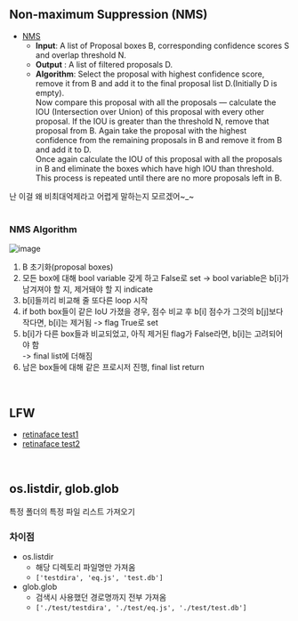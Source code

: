 ## Non-maximum Suppression (NMS)  
- [NMS](https://towardsdatascience.com/non-maximum-suppression-nms-93ce178e177c)  
  - **Input**: A list of Proposal boxes B, corresponding confidence scores S and overlap threshold N.  
  - **Output** : A list of filtered proposals D.  
  - **Algorithm**:
Select the proposal with highest confidence score, remove it from B and add it to the final proposal list D.(Initially D is empty).  
Now compare this proposal with all the proposals — calculate the IOU (Intersection over Union) of this proposal with every other proposal. If the IOU is greater than the threshold N, remove that proposal from B.
Again take the proposal with the highest confidence from the remaining proposals in B and remove it from B and add it to D.  
Once again calculate the IOU of this proposal with all the proposals in B and eliminate the boxes which have high IOU than threshold.  
This process is repeated until there are no more proposals left in B.  

난 이걸 왜 비최대억제라고 어렵게 말하는지 모르겠어~_~  
<br>

### NMS Algorithm
![image](https://user-images.githubusercontent.com/50016477/161475001-b69089ee-7b82-4fc2-8b3d-1da6ea31bdc0.png)  
1. B 초기화(proposal boxes)
2. 모든 box에 대해 bool variable 갖게 하고 False로 set
  -> bool variable은 b[i]가 남겨져야 할 지, 제거돼야 할 지 indicate
3. b[i]들끼리 비교해 줄 또다른 loop 시작
4. if both box들이 같은 IoU 가졌을 경우, 점수 비교 후 b[i] 점수가 그것의 b[j]보다 작다면, b[i]는 제거됨
  -> flag True로 set  
5. b[i]가 다른 box들과 비교되었고, 아직 제거된 flag가 False라면, b[i]는 고려되어야 함  
  -> final list에 더해짐  
6. 남은 box들에 대해 같은 프로시저 진행, final list return  
<br>

## LFW
- [retinaface test1](https://github.com/AlexandrWh/FaceID/blob/120cba62db56da696a1ef970fa8b0f4f1a81cd3e/retinaface/detector.py)  
- [retinaface test2](https://intrepidgeeks.com/tutorial/pytorch-retinaface-test)  

<br>

## os.listdir, glob.glob
특정 폴더의 특정 파일 리스트 가져오기  

### 차이점  
- os.listdir  
  - 해당 디렉토리 파일명만 가져옴  
  - ```['testdira', 'eq.js', 'test.db']```
- glob.glob  
  - 검색시 사용했던 경로명까지 전부 가져옴  
  - ```['./test/testdira', './test/eq.js', './test/test.db']```  


